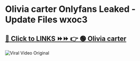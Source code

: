 
 # Olivia carter Onlyfans Leaked - Update Files wxoc3

## <h2><a href="https://clipsfans.com/Olivia_carter&ref=git">🔗 Click to LINKS ⏩⏩ 👉 🟢 Olivia carter </a></h2>

<a href="https://clipsfans.com/Olivia_carter&ref=git" rel="nofollow" data-target="animated-image.originalLink"><img src="https://i.ibb.co.com/xMMVF88/686577567.gif" alt="Viral Video Original" style="max-width: 100%; display: inline-block;" data-target="animated-image.originalImage"></a>


